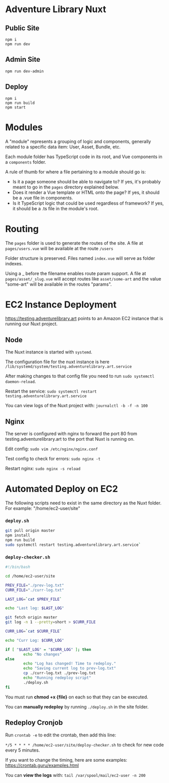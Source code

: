 # Adventure Library Nuxt

## Public Site
```
npm i
npm run dev
```

## Admin Site
```
npm run dev-admin
```

## Deploy

```
npm i
npm run build
npm start
```

# Modules
A "module" represents a grouping of logic and components, generally related to a specific data item: User, Asset, Bundle, etc.

Each module folder has TypeScript code in its root, and Vue components in a `components` folder.

A rule of thumb for where a file pertaining to a module should go is:
 - Is it a page someone should be able to navigate to? If yes, it's probably meant to go in the `pages` directory explained below.
 - Does it render a Vue template or HTML onto the page? If yes, it should be a .vue file in components.
 - Is it TypeScript logic that could be used regardless of framework? If yes, it should be a .ts file in the module's root.

# Routing
The `pages` folder is used to generate the routes of the site. A file at `pages/users.vue` will be available at the route `/users`

Folder structure is preserved. Files named `index.vue` will serve as folder indexes.

Using a _ before the filename enables route param support. A file at `pages/asset/_slug.vue` will accept routes like `asset/some-art` and the value "some-art" will be available in the routes "params".

# EC2 Instance Deployment
https://testing.adventurelibrary.art points to an Amazon EC2 instance that is running our Nuxt project.

## Node
The Nuxt instance is started with `systemd`. 

The configuration file for the nuxt instance is here `/lib/systemd/system/testing.adventurelibrary.art.service`

After making changes to that config file you need to run `sudo systemctl daemon-reload`.

Restart the service: `sudo systemctl restart testing.adventurelibrary.art.service`

You can view logs of the Nuxt project with: `journalctl -b -f -n 100`

## Nginx
The server is configured with nginx to forward the port 80 from testing.adventurelibrary.art to the port that Nuxt is running on.

Edit config: `sudo vim /etc/nginx/nginx.conf`

Test config to check for errors: `sudo nginx -t`

Restart nginx: `sudo nginx -s reload`

# Automated Deploy on EC2
The following scripts need to exist in the same directory as the Nuxt folder. For example: "/home/ec2-user/site"

### `deploy.sh`

```bash
git pull origin master
npm install
npm run build
sudo systemctl restart testing.adventurelibrary.art.service`
```

### `deploy-checker.sh`

```bash
#!/bin/bash

cd /home/ec2-user/site

PREV_FILE="./prev-log.txt"
CURR_FILE="./curr-log.txt"

LAST_LOG=`cat $PREV_FILE`

echo "Last log: $LAST_LOG"

git fetch origin master
git log -n 1 --pretty=short > $CURR_FILE

CURR_LOG=`cat $CURR_FILE`

echo "Curr Log: $CURR_LOG"

if [ "$LAST_LOG" = "$CURR_LOG" ]; then
        echo "No changes"
else
        echo "Log has changed! Time to redeploy."
        echo "Saving current log to prev-log.txt"
        cp ./curr-log.txt ./prev-log.txt
        echo "Running redeploy script"
        ./deploy.sh
fi
```

You must run **chmod +x {file}** on each so that they can be executed.

You can **manually redeploy** by running `./deploy.sh` in the site folder.

## Redeploy Cronjob
Run `crontab -e` to edit the crontab, then add this line:

`*/5 * * * * /home/ec2-user/site/deploy-checker.sh` to check for new code every 5 minutes.

If you want to change the timing, here are some examples: https://crontab.guru/examples.html

You can **view the logs** with: `tail /var/spool/mail/ec2-user -n 200`
